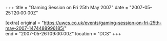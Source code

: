 +++
title = "Gaming Session on Fri 25th May 2007"
date = "2007-05-25T20:00:00Z"

[extra]
original = "https://uwcs.co.uk/events/gaming-session-on-fri-25th-may-2007-1474488996185/"    
end = "2007-05-26T09:00:00Z"
location = "DCS"
+++



